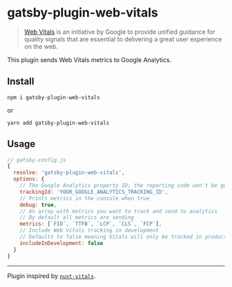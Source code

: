 # gatsby-plugin-web-vitals

> [Web Vitals](https://web.dev/vitals/) is an initiative by Google to provide unified guidance for quality signals that are essential to delivering a great user experience on the web.

This plugin sends Web Vitals metrics to Google Analytics.

## Install

`npm i gatsby-plugin-web-vitals`

or

`yarn add gatsby-plugin-web-vitals`

## Usage

```js
// gatsby-config.js
{
  resolve: 'gatsby-plugin-web-vitals',
  options: {
    // The Google Analytics property ID; the reporting code won't be generated without it
    trackingId: 'YOUR_GOOGLE_ANALYTICS_TRACKING_ID',
    // Prints metrics in the console when true
    debug: true,
    // An array with metrics you want to track and send to analytics
    // By default all metrics are sending
    metrics: [`FID`, `TTFB`, `LCP`, `CLS`, `FCP`],
    // Include Web Vitals tracking in development
    // Defaults to false meaning Vitals will only be tracked in production.
    includeInDevelopment: false
  }
}
```

---

Plugin inspired by [`nuxt-vitals`](https://github.com/daliborgogic/nuxt-vitals).
